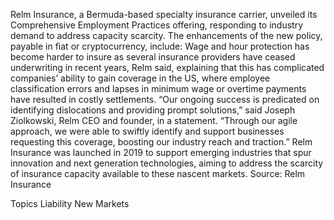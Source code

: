 Relm Insurance, a Bermuda-based specialty insurance carrier, unveiled its Comprehensive Employment Practices offering, responding to industry demand to address capacity scarcity.
The enhancements of the new policy, payable in fiat or cryptocurrency, include:
Wage and hour protection has become harder to insure as several insurance providers have ceased underwriting in recent years, Relm said, explaining that this has complicated companies’ ability to gain coverage in the US, where employee classification errors and lapses in minimum wage or overtime payments have resulted in costly settlements.
“Our ongoing success is predicated on identifying dislocations and providing prompt solutions,” said Joseph Ziolkowski, Relm CEO and founder, in a statement. “Through our agile approach, we were able to swiftly identify and support businesses requesting this coverage, boosting our industry reach and traction.”
Relm Insurance was launched in 2019 to support emerging industries that spur innovation and next generation technologies, aiming to address the scarcity of insurance capacity available to these nascent markets.
Source: Relm Insurance

Topics
Liability
New Markets
